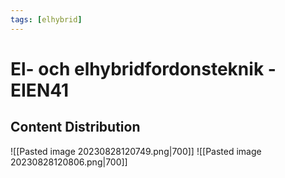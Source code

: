 ```yaml
---
tags: [elhybrid]
---
```

# El- och elhybridfordonsteknik - EIEN41


## Content Distribution
![[Pasted image 20230828120749.png|700]]
![[Pasted image 20230828120806.png|700]]